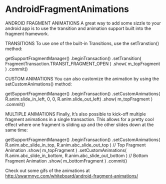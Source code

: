 AndroidFragmentAnimations
=========================
ANDROID FRAGMENT ANIMATIONS
A great way to add some sizzle to your android app is to use the transition and animation support built into the fragment framework.

TRANSITIONS
To use one of the built-in Transitions, use the setTranstion() method:

getSupportFragmentManager()
.beginTransaction()
.setTransition( FragmentTransaction.TRANSIT_FRAGMENT_OPEN )
.show( m_topFragment )
.commit()

CUSTOM ANIMATIONS
You can also customize the animation by using the setCustomAnimations() method:

getSupportFragmentManager()
.beginTransaction()
.setCustomAnimations( R.anim.slide_in_left, 0, 0, R.anim.slide_out_left)
.show( m_topFragment )
.commit()

MULTIPLE ANIMATIONS
Finally, It’s also possible to kick-off multiple fragment animations in a single transaction. This allows for a pretty cool effect where one fragment is sliding up and the other slides down at the same time:

getSupportFragmentManager()
.beginTransaction()
.setCustomAnimations( R.anim.abc_slide_in_top, R.anim.abc_slide_out_top ) // Top Fragment Animation
.show( m_topFragment )
.setCustomAnimations( R.anim.abc_slide_in_bottom, R.anim.abc_slide_out_bottom ) // Bottom Fragment Animation
.show( m_bottomFragment )
.commit()

Check out some gifs of the animations at http://swarmnyc.com/whiteboard/android-fragment-animations/

